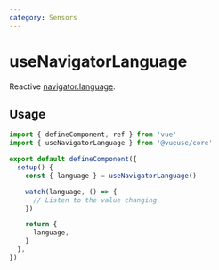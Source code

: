 ```yaml
---
category: Sensors
---
```


# useNavigatorLanguage

Reactive [navigator.language](https://developer.mozilla.org/en-US/docs/Web/API/Navigator/language).

## Usage

```ts
import { defineComponent, ref } from 'vue'
import { useNavigatorLanguage } from '@vueuse/core'

export default defineComponent({
  setup() {
    const { language } = useNavigatorLanguage()

    watch(language, () => {
      // Listen to the value changing
    })

    return {
      language,
    }
  },
})
```
